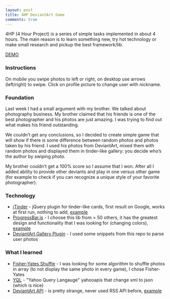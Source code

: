 ```yaml
---
layout: post
title: 4HP DeviantArt Game
comments: true
---
```


4HP (4 Hour Project) is a series of simple tasks implemented in about 4 hours. The main reason is to learn something new, try hot technology or make small research and pickup the best framework/lib.

<a href="{{ site.url }}/deviantart-game" target="_blank">DEMO</a>

### Instructions
On mobile you swipe photos to left or right, on desktop use arrows (left/right) to swipe. Click on profile picture to change user with nickname.

### Foundation
Last week I had a small argument with my brother. We talked about photography business. My brother claimed that his friends is one of the best photographer and his photos are just amazing. I was trying to find out what makes his friend outstanding.

We couldn’t get any conclusions, so I decided to create simple game that will show if there is some difference between random photos and photos taken by his friend. I used his photos from DeviantArt, mixed them with random photos and displayed them in tinder-like gallery: you decide who’s the author by swiping photo.

My brother couldn’t get a 100% score so I assume that I won. After all I added ability to provide other deviants and play in one versus other game (for example to check if you can recognize a unique style of your favorite photographer).


### Technology
- [jTinder](https://github.com/do-web/jTinder) - jQuery plugin for tinder-like cards, first result on Google, works at first run, nothing to add, [example](http://netcup-gutschein.x5c.de/jtinder/)
- [ProgressBar.js](https://github.com/kimmobrunfeldt/progressbar.js) - I choose this lib from > 50 others, it has the greatest design and functionality that I was looking for (changing colors), [example](https://kimmobrunfeldt.github.io/progressbar.js/)
- [DeviantArt Gallery Plugin](https://github.com/jamesl1001/deviantART-Gallery-Plugin) - I used some snippets from this repo to parse user photos

### What I learned
- [Fisher-Yates Shuffle](https://bost.ocks.org/mike/shuffle/) - I was looking for some algorithm to shuffle photos in array (to not display the same photo in every game), I chose Fisher-Yates
- [YQL](https://developer.yahoo.com/yql/) - "Yahoo Query Langauge" yahooapis that change xml to json (which is nice)
- [DeviantArt API](https://www.deviantart.com/developers/rss) - is pretty strange, never used RSS API before, [example](http://help.deviantart.com/335/)
